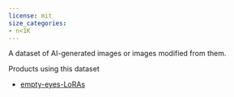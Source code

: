 ```yaml
---
license: mit
size_categories:
- n<1K
---
```

A dataset of AI-generated images or images modified from them.

Products using this dataset
- [empty-eyes-LoRAs](https://huggingface.co/xenon3134-mc/empty-eyes-LoRAs)